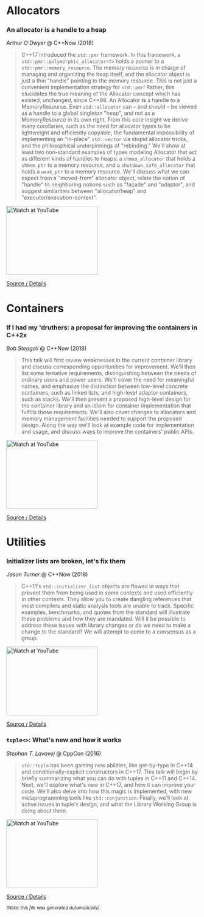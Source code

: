 # Allocators
### An allocator is a handle to a heap

*Arthur O'Dwyer* @ C++Now (2018)

> C++17 introduced the `std::pmr` framework. In this framework, a `std::pmr::polymorphic_allocator<T>` holds a pointer to a `std::pmr::memory_resource`. The memory resource is in charge of managing and organizing the heap itself, and the allocator object is just a thin "handle" pointing to the memory resource. This is not just a convenient implementation strategy for `std::pmr`! Rather, this elucidates the true meaning of the Allocator concept which has existed, unchanged, since C++98. An Allocator <b>is</b> a handle to a MemoryResource. Even `std::allocator` can &ndash; and should &ndash; be viewed as a handle to a global singleton "heap", and not as a MemoryResource in its own right. From this core insight we derive many corollaries, such as the need for allocator types to be lightweight and efficiently copyable, the fundamental impossibility of implementing an "in-place" `std::vector` via stupid allocator tricks, and the philosophical underpinnings of "rebinding." We'll show at least two non-standard examples of types modeling Allocator that act as different kinds of handles to heaps: a `shmem_allocator` that holds a `shmem_ptr` to a memory resource, and a `shutdown_safe_allocator` that holds a `weak_ptr` to a memory resource. We'll discuss what we can expect from a "moved-from" allocator object, relate the notion of "handle" to neighboring notions such as "fa&ccedil;ade" and "adaptor", and suggest similarities between "allocator/heap" and "executor/execution-context".

<a href="http://www.youtube.com/watch?feature=player_embedded&v=0MdSJsCTRkY" target="_blank"><img src="http://img.youtube.com/vi/0MdSJsCTRkY/0.jpg" alt="Watch at YouTube" width="240" height="180"></a> 

[Source / Details](https://cppnow2018.sched.com/event/767e288589eae513fb3afff01fbca567)

# Containers
### If I had my 'druthers: a proposal for improving the containers in C++2x

*Bob Steagall* @ C++Now (2018)

> This talk will first review weaknesses in the current container library and discuss corresponding opportunities for improvement. We'll then list some tentative requirements, distinguishing between the needs of ordinary users and power users. We'll cover the need for meaningful names, and emphasize the distinction between low-level concrete containers, such as linked lists, and high-level adaptor containers, such as stacks. We'll then present a proposed high-level design for the container library and an idiom for container implementation that fulfills those requirements. We'll also cover changes to allocators and memory management facilities needed to support the proposed design. Along the way we'll look at example code for implementation and usage, and discuss ways to improve the containers' public APIs.


<a href="http://www.youtube.com/watch?feature=player_embedded&v=bAE0qteS4Rk" target="_blank"><img src="http://img.youtube.com/vi/bAE0qteS4Rk/0.jpg" alt="Watch at YouTube" width="240" height="180"></a> 

[Source / Details](https://cppnow2018.sched.com/event/ec102c7cabeea1c91c5629bd6d926ca4)

# Utilities
### Initializer lists are broken, let's fix them

*Jason Turner* @ C++Now (2018)

> C++11's `std::initializer_list` objects are flawed in ways that prevent them from being used in some contexts and used efficiently in other contexts. They allow you to create dangling references that most compilers and static analysis tools are unable to track. Specific examples, benchmarks, and quotes from the standard will illustrate these problems and how they are mandated. Will it be possible to address these issues with library changes or do we need to make a change to the standard? We will attempt to come to a consensus as a group. 

<a href="http://www.youtube.com/watch?feature=player_embedded&v=sSlmmZMFsXQ" target="_blank"><img src="http://img.youtube.com/vi/sSlmmZMFsXQ/0.jpg" alt="Watch at YouTube" width="240" height="180"></a> 

[Source / Details](https://cppnow2018.sched.com/event/4058f00b8431f1610d3246f62066ac51)

### `tuple<>`: What's new and how it works

*Stephan T. Lavavej* @ CppCon (2016)

> `std::tuple` has been gaining new abilities, like get-by-type in C++14 and conditionally-explicit constructors in C++17. This talk will begin by briefly summarizing what you can do with tuples in C++11 and C++14. Next, we'll explore what's new in C++17, and how it can improve your code. We'll also delve into how this magic is implemented, with new metaprogramming tools like `std::conjunction`. Finally, we'll look at active issues in tuple's design, and what the Library Working Group is doing about them.

<a href="http://www.youtube.com/watch?feature=player_embedded&v=JhgWFYfdIho" target="_blank"><img src="http://img.youtube.com/vi/JhgWFYfdIho/0.jpg" alt="Watch at YouTube" width="240" height="180"></a> 

[Source / Details](https://cppcon2016.sched.com/event/7nLk/tupleltgt-whats-new-and-how-it-works)

<sub>*(Note: this file was generated automatically)*</sub>